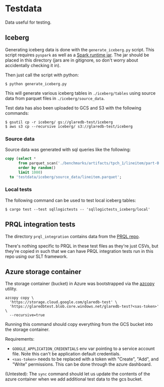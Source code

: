 # Testdata

Data useful for testing.

## Iceberg

Generating iceberg data is done with the `generate_iceberg.py` script. This
script requires `pyspark` as well as a [Spark runtime jar](https://iceberg.apache.org/releases/).
The jar should be placed in this directory (jars are in gitignore, so don't
worry about accidentally checking it in).

Then just call the script with python:

```
$ python generate_iceberg.py
```

This will generate various iceberg tables in `./iceberg/tables` using source
data from parquet files in `./iceberg/source_data`.

Test data has also been uploaded to GCS and S3 with the following commands:

```
$ gsutil cp -r iceberg/ gs://glaredb-test/iceberg
$ aws s3 cp --recursive iceberg/ s3://glaredb-test/iceberg
```

### Source data

Source data was generated with sql queries like the following:

```sql
copy (select *
      from parquet_scan('./benchmarks/artifacts/tpch_1/lineitem/part-0.parquet')
      order by random()
      limit 1000)
  to 'testdata/iceberg/source_data/lineitem.parquet';
```

### Local tests

The following command can be used to test local iceberg tables:

```
$ cargo test --test sqllogictests -- 'sqllogictests_iceberg/local'
```

## PRQL integration tests

The directory `prql_integration` contains data from the [PRQL
repo](https://github.com/PRQL/prql/tree/main/crates/prql-compiler/tests/integration/data/chinook).

There's nothing specific to PRQL in these test files as they're just CSVs, but
they're copied in such that we can have PRQL integration tests run in this repo
using our SLT framework.

## Azure storage container

The storage container (bucket) in Azure was bootstrapped via the
[azcopy](https://github.com/Azure/azure-storage-azcopy) utility.

```shell
azcopy copy \
  'https://storage.cloud.google.com/glaredb-test' \
  'https://glaredbtest.blob.core.windows.net/glaredb-test?<sas-token>' \
  --recursive=true
```

Running this command should copy everything from the GCS bucket into the storage
container.

Requirements:
- `GOOGLE_APPLICATION_CREDENTIALS` env var pointing to a service account file.
  Note this can't be application default credentials.
- `<sas-token>` needs to be replaced with a token with "Create", "Add", and
  "Write" permissions. This can be done through the azure dashboard.

(Untested): The `sync` command should let us update the contents of the azure
container when we add additional test data to the gcs bucket.
